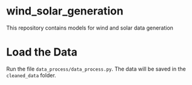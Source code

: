 # wind_solar_generation
This repository contains models for wind and solar data generation

# Load the Data

Run the file `data_process/data_process.py`. The data will be saved in the `cleaned_data` folder.
